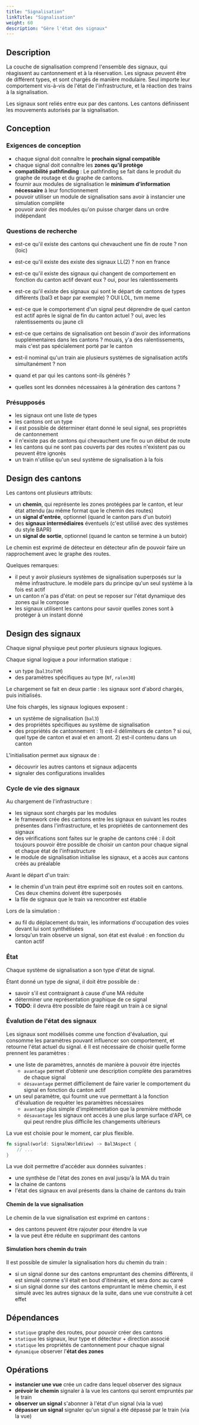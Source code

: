 ```yaml
---
title: "Signalisation"
linkTitle: "Signalisation"
weight: 60
description: "Gère l'état des signaux"
---
```


## Description

La couche de signalisation comprend l'ensemble des signaux, qui réagissent au cantonnement et à la réservation.
Les signaux peuvent être de différent types, et sont chargés de manière modulaire. Seul importe leur comportement
vis-à-vis de l'état de l'infrastructure, et la réaction des trains à la signalisation.

Les signaux sont reliés entre eux par des cantons. Les cantons définissent les mouvements autorisés par la signalisation.

## Conception

### Exigences de conception

- chaque signal doit connaître le **prochain signal compatible**
- chaque signal doit connaître les **zones qu'il protège**
- **compatibilité pathfinding** : Le pathfinding se fait dans le produit du graphe de routage et du graphe de cantons.
- fournir aux modules de signalisation le **minimum d'information nécessaire** à leur fonctionnement
- pouvoir utiliser un module de signalisation sans avoir à instancier une simulation complète
- pouvoir avoir des modules qu'on puisse charger dans un ordre indépendant

### Questions de recherche

- est-ce qu'il existe des cantons qui chevauchent une fin de route ? non (loic)
- est-ce qu'il existe des existe des signaux LL(2) ? non en france
- est-ce qu'il existe des signaux qui changent de comportement en fonction du canton actif devant eux ? oui, pour les ralentissements
- est-ce qu'il existe des signaux qui sont le départ de cantons de types différents (bal3 et bapr par exemple) ? OUI LOL, tvm meme
- est-ce que le comportement d'un signal peut déprendre de quel canton est actif après le signal de fin du canton actuel ? oui, avec les ralentissements ou jaune cli

- est-ce que certains de signalisation ont besoin d'avoir des informations supplémentaires dans les cantons ? mouais, y'a des ralentissements, mais c'est pas spécialement porté par le canton
- est-il nominal qu'un train aie plusieurs systèmes de signalisation actifs simultanément ? non

- quand et par qui les cantons sont-ils générés ?
- quelles sont les données nécessaires à la génération des cantons ?

### Présupposés

- les signaux ont une liste de types
- les cantons ont un type
- il est possible de déterminer étant donné le seul signal, ses propriétés de cantonnement
- il n'existe pas de cantons qui chevauchent une fin ou un début de route
- les cantons qui ne sont pas couverts par des routes n'existent pas ou peuvent être ignorés
- un train n'utilise qu'un seul système de signalisation à la fois

## Design des cantons

Les cantons ont plusieurs attributs:
 - un **chemin**, qui représente les zones protégées par le canton, et leur état attendu (au même format que le chemin des routes)
 - un **signal d'entrée**, optionnel (quand le canton pars d'un butoir)
 - des **signaux intermédiaires** éventuels (c'est utilisé avec des systèmes du style BAPR)
 - un **signal de sortie**, optionnel (quand le canton se termine à un butoir)

Le chemin est exprimé de détecteur en détecteur afin de pouvoir faire un rapprochement avec le graphe des routes.

Quelques remarques:
- il peut y avoir plusieurs systèmes de signalisation superposés sur la même infrastructure. le modèle pars du principe qu'un seul système à la fois est actif
- un canton n'a pas d'état: on peut se reposer sur l'état dynamique des zones qui le compose
- les signaux utilisent les cantons pour savoir quelles zones sont à protéger à un instant donné

## Design des signaux

Chaque signal physique peut porter plusieurs signaux logiques.

Chaque signal logique a pour information statique :
 - un type (`bal3toTVM`)
 - des paramètres spécifiques au type (`Nf`, `ralen30`)

Le chargement se fait en deux partie : les signaux sont d'abord chargés, puis initialisés.

Une fois chargés, les signaux logiques exposent :
 - un système de signalisation (`bal3`)
 - des propriétés spécifiques au système de signalisation
 - des propriétés de cantonnement : 1) est-il délimiteurs de canton ? si oui, quel type de canton et aval et en amont. 2) est-il contenu dans un canton

L'initialisation permet aux signaux de :
 - découvrir les autres cantons et signaux adjacents
 - signaler des configurations invalides

### Cycle de vie des signaux

Au chargement de l'infrastructure :
 - les signaux sont chargés par les modules
 - le framework crée des cantons entre les signaux en suivant les routes présentes dans l'infrastructure, et les propriétés de cantonnement des signaux
 - des vérifications sont faites sur le graphe de cantons créé : il doit toujours pouvoir être possible de choisir un canton pour chaque signal et chaque état de l'infrastructure
 - le module de signalisation initialise les signaux, et a accès aux cantons créés au préalable

Avant le départ d'un train:
 - le chemin d'un train peut être exprimé soit en routes soit en cantons. Ces deux chemins doivent être superposés
 - la file de signaux que le train va rencontrer est établie

Lors de la simulation :
 - au fil du déplacement du train, les informations d'occupation des voies devant lui sont synthétisées
 - lorsqu'un train observe un signal, son état est évalué : en fonction du canton actif

### État

Chaque système de signalisation a son type d'état de signal.

Étant donné un type de signal, il doit être possible de :

- savoir s'il est contraignant à cause d'une MA réduite
- déterminer une représentation graphique de ce signal
- **TODO**: il devra être possible de faire réagit un train à ce signal


### Évalution de l'état des signaux

Les signaux sont modélisés comme une fonction d'évaluation, qui consomme les paramètres pouvant influencer son comportement, et retourne l'état actuel du signal.
é
Il est nécessaire de choisir quelle forme prennent les paramètres :
 - une liste de paramètres, annotés de manière à pouvoir être injectés
   - `avantage` permet d'obtenir une description complète des paramètres de chaque signal
   - `désavantage` permet difficilement de faire varier le comportement du signal en fonction du canton actif
 - un seul paramètre, qui fournit une vue permettant à la fonction d'évaluation de requêter les paramètres nécessaires
   - `avantage` plus simple d'implémentation que la première méthode
   - `désavantage` les signaux ont accès à une plus large surface d'API, ce qui peut rendre plus difficile les changements ultérieurs

La vue est choisie pour le moment, car plus flexible.

```rust
fn signal(world: SignalWorldView) -> Bal3Aspect {
    // ...
}
```

La vue doit permettre d'accéder aux données suivantes :
 - une synthèse de l'état des zones en aval jusqu'à la MA du train
 - la chaine de cantons
 - l'état des signaux en aval présents dans la chaine de cantons du train

#### Chemin de la vue signalisation

Le chemin de la vue signalisation est exprimé en cantons :
 - des cantons peuvent être rajouter pour étendre la vue
 - la vue peut être réduite en supprimant des cantons

#### Simulation hors chemin du train

Il est possible de simuler la signalisation hors du chemin du train :
 - si un signal donne sur des cantons empruntant des chemins différents, il est simulé comme s'il était en bout d'itinéraire, et sera donc au carré
 - si un signal donne sur des cantons empruntant le même chemin, il est simulé avec les autres signaux de la suite, dans une vue construite à cet effet

## Dépendances

- `statique` graphe des routes, pour pouvoir créer des cantons
- `statique` les signaux, leur type et détecteur + direction associé
- `statique` les propriétés de cantonnement pour chaque signal
- `dynamique` observer l'**état des zones**

## Opérations

- **instancier une vue** crée un cadre dans lequel observer des signaux
- **prévoir le chemin** signaler à la vue les cantons qui seront empruntés par le train
- **observer un signal** s'abonner à l'état d'un signal (via la vue)
- **dépasser un signal** signaler qu'un signal a été dépassé par le train (via la vue)

